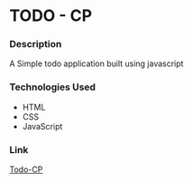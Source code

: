 # TODO - CP

### Description
A Simple todo application built using javascript

### Technologies Used
- HTML
- CSS
- JavaScript

### Link
[Todo-CP](https://github.com/ChandanP007/Webners/main/Contributions/todocp)
